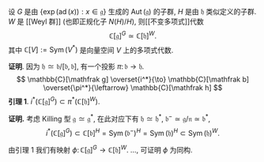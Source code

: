 设 $G$ 是由 $\{\exp(\operatorname{ad}(x)): x\in \mathfrak g\}$ 生成的 $\operatorname{Aut}(\mathfrak g)$ 的子群, $H$ 是由 $\mathfrak h$ 类似定义的子群. $W$ 是 [[Weyl 群]] (也即正规化子 $N(H)/H$), 则[[不变多项式]]代数
$$
\mathbb{C}[\mathfrak g]^G \simeq \mathbb{C}[\mathfrak h]^W.
$$
其中 $\mathbb{C}[V]:= \operatorname{Sym}(V^*)$ 是向量空间 $V$ 上的多项式代数.

**证明**. 因为 $\mathfrak h\simeq \mathfrak b / [\mathfrak b,\mathfrak b]$, 有一个投影 $\pi\colon  \mathfrak b\to\mathfrak h$.
$$
\mathbb{C}[\mathfrak g] \overset{i^*}{\to} \mathbb{C}[\mathfrak b] \overset{\pi^*}{\leftarrow} \mathbb{C}[\mathfrak h]
$$
**引理 1**. $i^*(\mathbb{C}[\mathfrak g]^G)\subset \pi^*(\mathbb{C}[\mathfrak h]^W)$.

**证明.** 考虑 Killing 型 $\mathfrak g \simeq \mathfrak g^*$, 在此对应下有 $\mathfrak h\simeq \mathfrak h^*$, $\mathfrak b^-\simeq \mathfrak g / \mathfrak n \simeq \mathfrak b^*$,
$$
i^*(\mathbb{C}[\mathfrak g]^G)\subset\mathbb{C}[\mathfrak b]^H = \operatorname{Sym}(\mathfrak b^-)^H = \operatorname{Sym}(\mathfrak h)^H\subset \operatorname{Sym}(\mathfrak h)^W.
$$

由引理 1 我们有映射 $\phi\colon \mathbb{C}[\mathfrak g]^G\to \mathbb{C}[\mathfrak h]^W$. ..., 可证明 $\phi$ 为同构.
